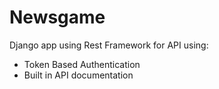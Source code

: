 # Newsgame
Django app using Rest Framework for API using:
- Token Based Authentication
- Built in API documentation
